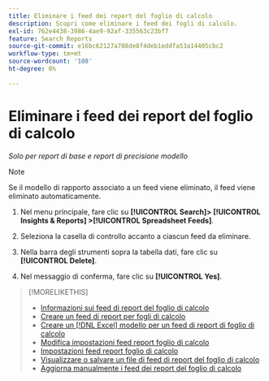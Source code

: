 ```yaml
---
title: Eliminare i feed dei report del foglio di calcolo
description: Scopri come eliminare i feed dei fogli di calcolo.
exl-id: 762e4438-3986-4ae9-92af-335563c23bf7
feature: Search Reports
source-git-commit: e16bc62127a708de8f4deb1eddfa53a14405cbc2
workflow-type: tm+mt
source-wordcount: '108'
ht-degree: 0%

---
```


# Eliminare i feed dei report del foglio di calcolo

*Solo per report di base e report di precisione modello*

>[!NOTE]
>
>Se il modello di rapporto associato a un feed viene eliminato, il feed viene eliminato automaticamente.

1. Nel menu principale, fare clic su **[!UICONTROL Search]> [!UICONTROL Insights & Reports] >[!UICONTROL Spreadsheet Feeds]**.

1. Seleziona la casella di controllo accanto a ciascun feed da eliminare.

1. Nella barra degli strumenti sopra la tabella dati, fare clic su **[!UICONTROL Delete]**.

1. Nel messaggio di conferma, fare clic su **[!UICONTROL Yes]**.

>[!MORELIKETHIS]
>
>* [Informazioni sui feed di report del foglio di calcolo](spreadsheet-feed-about.md)
>* [Creare un feed di report per fogli di calcolo](spreadsheet-feed-create.md)
>* [Creare un  [!DNL Excel] modello per un feed di report di foglio di calcolo](spreadsheet-feed-create-excel-template.md)
>* [Modifica impostazioni feed report foglio di calcolo](spreadsheet-feed-edit.md)
>* [Impostazioni feed report foglio di calcolo](spreadsheet-feed-settings.md)
>* [Visualizzare o salvare un file di feed di report del foglio di calcolo](spreadsheet-feed-view-or-save.md)
>* [Aggiorna manualmente i feed dei report del foglio di calcolo](spreadsheet-feed-refresh.md)
